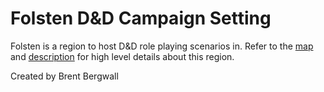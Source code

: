 # Folsten D&D Campaign Setting

Folsten is a region to host D&D role playing scenarios in. Refer to the [map](folsten.jpg) and
[description](folsten.md) for high level details about this region.

Created by Brent Bergwall
